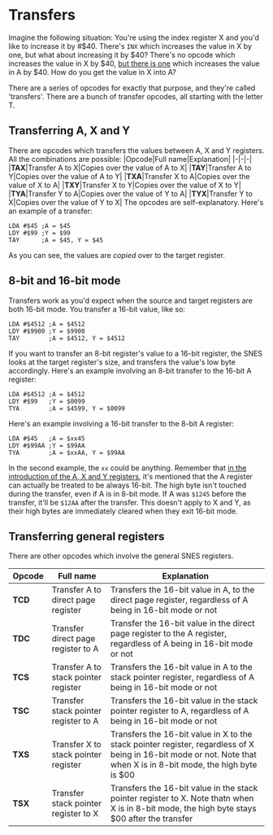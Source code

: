 # Transfers
Imagine the following situation: You're using the index register X and you'd like to increase it by #$40. There's `INX` which increases the value in X by one, but what about increasing it by $40? There's no opcode which increases the value in X by $40, [but there is one](../math/arithmetic.md) which increases the value in A by $40. How do you get the value in X into A?

There are a series of opcodes for exactly that purpose, and they're called 'transfers'. There are a bunch of transfer opcodes, all starting with the letter T.

## Transferring A, X and Y
There are opcodes which transfers the values between A, X and Y registers. All the combinations are possible:
|Opcode|Full name|Explanation|
|-|-|-|
|**TAX**|Transfer A to X|Copies over the value of A to X|
|**TAY**|Transfer A to Y|Copies over the value of A to Y|
|**TXA**|Transfer X to A|Copies over the value of X to A|
|**TXY**|Transfer X to Y|Copies over the value of X to Y|
|**TYA**|Transfer Y to A|Copies over the value of Y to A|
|**TYX**|Transfer Y to X|Copies over the value of Y to X|
The opcodes are self-explanatory. Here's an example of a transfer:
```
LDA #$45 ;A = $45
LDY #$99 ;Y = $99
TAY      ;A = $45, Y = $45
```
As you can see, the values are *copied* over to the target register.

## 8-bit and 16-bit mode
Transfers work as you'd expect when the source and target registers are both 16-bit mode. You transfer a 16-bit value, like so:
```
LDA #$4512 ;A = $4512
LDY #$9900 ;Y = $9900
TAY        ;A = $4512, Y = $4512
```

If you want to transfer an 8-bit register's value to a 16-bit register, the SNES looks at the target register's size, and transfers the value's low byte accordingly. Here's an example involving an 8-bit transfer to the 16-bit A register:

```
LDA #$4512 ;A = $4512
LDY #$99   ;Y = $0099
TYA        ;A = $4599, Y = $0099
```
Here's an example involving a 16-bit transfer to the 8-bit A register:
```
LDA #$45   ;A = $xx45
LDY #$99AA ;Y = $99AA
TYA        ;A = $xxAA, Y = $99AA
```
In the second example, the `xx` could be anything. Remember that [in the introduction of the A, X and Y registers](../the-basics/register.md), it's mentioned that the A register can actually be treated to be always 16-bit. The high byte isn't touched during the transfer, even if A is in 8-bit mode. If A was `$1245` before the transfer, it'll be `$12AA` after the transfer. This doesn't apply to X and Y, as their high bytes are immediately cleared when they exit 16-bit mode.

## Transferring general registers
There are other opcodes which involve the general SNES registers.

|Opcode|Full name|Explanation|
|-|-|-|
|**TCD**|Transfer A to direct page register|Transfers the 16-bit value in A, to the direct page register, regardless of A being in 16-bit mode or not|
|**TDC**|Transfer direct page register to A|Transfer the 16-bit value in the direct page register to the A register, regardless of A being in 16-bit mode or not|
|**TCS**|Transfer A to stack pointer register|Transfers the 16-bit value in A to the stack pointer register, regardless of A being in 16-bit mode or not|
|**TSC**|Transfer stack pointer register to A|Transfers the 16-bit value in the stack pointer register to A, regardless of A being in 16-bit mode or not|
|**TXS**|Transfer X to stack pointer register|Transfers the 16-bit value in X to the stack pointer register, regardless of X being in 16-bit mode or not. Note that when X is in 8-bit mode, the high byte is $00|
|**TSX**|Transfer stack pointer register to X|Transfers the 16-bit value in the stack pointer register to X. Note thatn when X is in 8-bit mode, the high byte stays $00 after the transfer|